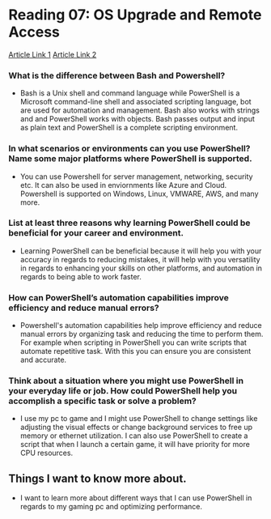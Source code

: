 # Reading 07: OS Upgrade and Remote Access 
[Article Link 1](https://www.techthoughts.info/ps1-should-you-learn-powershell/)
[Article Link 2](https://www.theregister.com/2019/02/26/malware_ibm_powershell/)

### What is the difference between Bash and Powershell?
- Bash is a Unix shell and command language while PowerShell is a Microsoft command-line shell and associated scripting language, bot are used for automation and management. Bash also works with strings and and PowerShell works with objects. Bash passes output and input as plain text and PowerShell is a complete scripting environment. 

### In what scenarios or environments can you use PowerShell? Name some major platforms where PowerShell is supported. 
- You can use Powershell for server management, networking, security etc. It can also be used in enviornments like Azure and Cloud. Powershell is supported on Windows, Linux, VMWARE, AWS, and many more. 

### List at least three reasons why learning PowerShell could be beneficial for your career and environment.
- Learning PowerShell can be beneficial because it will help you with your accuracy in regards to reducing mistakes, it will help with you versatility in regards to enhancing your skills on other platforms, and automation in regards to being able to work faster. 

### How can PowerShell’s automation capabilities improve efficiency and reduce manual errors?
- Powershell's automation capabilities help improve efficiency and reduce manual errors by organizing task and reducing the time to perform them. For example when scripting in PowerShell you can write scripts that automate repetitive task. With this you can ensure you are consistent and accurate. 

### Think about a situation where you might use PowerShell in your everyday life or job. How could PowerShell help you accomplish a specific task or solve a problem?
- I use my pc to game and I might use PowerShell to change settings like adjusting the  visual effects or change background services to free up memory or ethernet utilization. I can also use PowerShell to create a script that when I launch a certain game, it will have priority for more CPU resources. 

## Things I want to know more about. 
- I want to learn more about different ways that I can use PowerShell in regards to my gaming pc and optimizing performance. 
